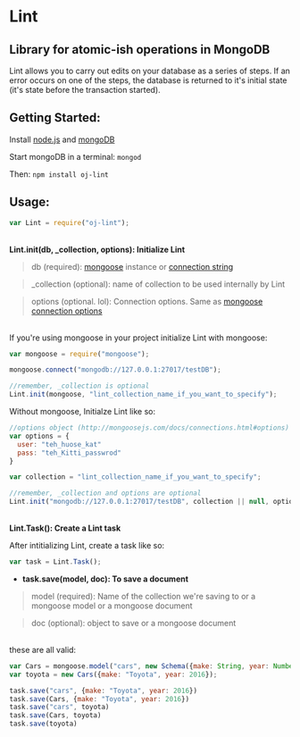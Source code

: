 # Lint
## Library for atomic-ish operations in MongoDB

Lint allows you to carry out edits on your database as a series of steps. If an error occurs on one of the steps, the database is returned to it's initial state (it's state before the transaction started). 

## Getting Started:

Install [node.js](https://nodejs.org) and [mongoDB](https://www.mongodb.com/download-center)

Start mongoDB in a terminal: ```mongod```

Then:
```npm install oj-lint```

## Usage:
```javascript
var Lint = require("oj-lint");
```
<br><b>Lint.init(db, _collection, options): Initialize Lint</b>
> db (required): [mongoose](https://github.com/Automattic/mongoose) instance or [connection string](https://docs.mongodb.com/manual/reference/connection-string/)

> _collection (optional): name of collection to be used internally by Lint

> options (optional. lol): Connection options. Same as [mongoose connection options](http://mongoosejs.com/docs/connections.html#options)

<br>If you're using mongoose in your project initialize Lint with mongoose:

```javascript
var mongoose = require("mongoose");

mongoose.connect("mongodb://127.0.0.1:27017/testDB");

//remember, _collection is optional
Lint.init(mongoose, "lint_collection_name_if_you_want_to_specify");
```

Without mongoose, Initialze Lint like so:

```javascript
//options object (http://mongoosejs.com/docs/connections.html#options)
var options = {
  user: "teh_huose_kat"
  pass: "teh_Kitti_passwrod"
}

var collection = "lint_collection_name_if_you_want_to_specify";

//remember, _collection and options are optional
Lint.init("mongodb://127.0.0.1:27017/testDB", collection || null, options || null);
```

<br><b>Lint.Task(): Create a Lint task</b>

After intitializing Lint, create a task like so:

```javascript
var task = Lint.Task();
```

  + <b>task.save(model, doc): To save a document</b>
  > model (required): Name of the collection we're saving to or a mongoose model or a mongoose document

  > doc (optional): object to save or a mongoose document
	
  <br>these are all valid:
  
  ```javascript
  var Cars = mongoose.model("cars", new Schema({make: String, year: Number}));
  var toyota = new Cars({make: "Toyota", year: 2016});
  
  task.save("cars", {make: "Toyota", year: 2016})
  task.save(Cars, {make: "Toyota", year: 2016})
  task.save("cars", toyota)
  task.save(Cars, toyota)
  task.save(toyota)
  ```
